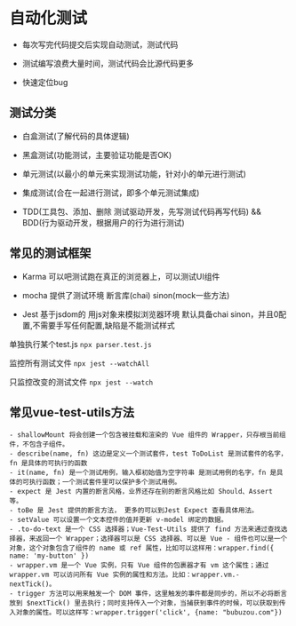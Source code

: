 # 自动化测试

- 每次写完代码提交后实现自动测试，测试代码

- 测试编写浪费大量时间，测试代码会比源代码更多

- 快速定位bug

## 测试分类

- 白盒测试(了解代码的具体逻辑)

- 黑盒测试(功能测试，主要验证功能是否OK)

- 单元测试(以最小的单元来实现测试功能，针对小的单元进行测试)

- 集成测试(合在一起进行测试，即多个单元测试集成)

- TDD(工具包、添加、删除  测试驱动开发，先写测试代码再写代码) && BDD(行为驱动开发，根据用户的行为进行测试)

## 常见的测试框架

- Karma 可以吧测试跑在真正的浏览器上，可以测试UI组件

- mocha 提供了测试环境 断言库(chai) sinon(mock一些方法)

- Jest 基于jsdom的 用js对象来模拟浏览器环境 默认具备chai sinon，并且0配置,不需要手写任何配置,缺陷是不能测试样式

单独执行某个test.js `npx parser.test.js`

监控所有测试文件 `npx jest --watchAll`

只监控改变的测试文件 `npx jest --watch`

## 常见vue-test-utils方法

```
- shallowMount 将会创建一个包含被挂载和渲染的 Vue 组件的 Wrapper，只存根当前组件，不包含子组件。
- describe(name, fn) 这边是定义一个测试套件，test ToDoList 是测试套件的名字，fn 是具体的可执行的函数
- it(name, fn) 是一个测试用例，输入框初始值为空字符串 是测试用例的名字，fn 是具体的可执行函数；一个测试套件里可以保护多个测试用例。
- expect 是 Jest 内置的断言风格，业界还存在别的断言风格比如 Should、Assert 等。
- toBe 是 Jest 提供的断言方法， 更多的可以到Jest Expect 查看具体用法。
- setValue 可以设置一个文本控件的值并更新 v-model 绑定的数据。
- .to-do-text 是一个 CSS 选择器；Vue-Test-Utils 提供了 find 方法来通过查找选择器，来返回一个 Wrapper；选择器可以是 CSS 选择器、可以是 Vue - 组件也可以是一个对象，这个对象包含了组件的 name 或 ref 属性，比如可以这样用：wrapper.find({ name: 'my-button' })
- wrapper.vm 是一个 Vue 实例，只有 Vue 组件的包裹器才有 vm 这个属性；通过 wrapper.vm 可以访问所有 Vue 实例的属性和方法。比如：wrapper.vm.- nextTick()。
- trigger 方法可以用来触发一个 DOM 事件，这里触发的事件都是同步的，所以不必将断言放到 $nextTick() 里去执行；同时支持传入一个对象，当捕获到事件的时候，可以获取到传入对象的属性。可以这样写：wrapper.trigger('click', {name: "bubuzou.com"})
```
